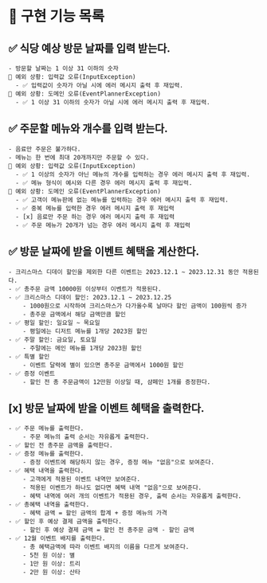 # 🚀 구현 기능 목록

## ✅ 식당 예상 방문 날짜를 입력 받는다.
    - 방문할 날짜는 1 이상 31 이하의 숫자
    🚨 예외 상황: 입력값 오류(InputException)
      - ✅ 입력값이 숫자가 아닐 시에 에러 메시지 출력 후 재입력.
    🚨 예외 상황: 도메인 오류(EventPlannerException)
      - ✅ 1 이상 31 이하의 숫자가 아닐 시에 에러 메시지 출력 후 재입력.
## ✅ 주문할 메뉴와 개수를 입력 받는다.
    - 음료만 주문은 불가하다.
    - 메뉴는 한 번에 최대 20개까지만 주문할 수 있다.
    🚨 예외 상황: 입력값 오류(InputException)
      - ✅ 1 이상의 숫자가 아닌 메뉴의 개수를 입력하는 경우 에러 메시지 출력 후 재입력.
      - ✅ 메뉴 형식이 예시와 다른 경우 에러 메시지 출력 후 재입력.
    🚨 예외 상황: 도메인 오류(EventPlannerException)
      - ✅ 고객이 메뉴판에 없는 메뉴를 입력하는 경우 에러 메시지 출력 후 재입력.
      - ✅ 중복 메뉴를 입력한 경우 에러 메시지 출력 후 재입력
      - [x] 음료만 주문 하는 경우 에러 메시지 출력 후 재입력
      - ✅ 주문 메뉴가 20개가 넘는 경우 에러 메시지 출력 후 재입력
## ✅ 방문 날짜에 받을 이벤트 혜택을 계산한다.
    - 크리스마스 디데이 할인을 제외한 다른 이벤트는 2023.12.1 ~ 2023.12.31 동안 적용된다.
    - ✅ 총주문 금액 10000원 이상부터 이벤트가 적용된다.
    - ✅ 크리스마스 디데이 할인: 2023.12.1 ~ 2023.12.25
        - 1000원으로 시작하여 크리스마스가 다가올수록 날마다 할인 금액이 100원씩 증가
        - 총주문 금액에서 해당 금액만큼 할인
    - ✅ 평일 할인: 일요일 ~ 목요일
        - 평일에는 디저트 메뉴를 1개당 2023원 할인
    - ✅ 주말 할인: 금요일, 토요일
        - 주말에는 메인 메뉴를 1개당 2023원 할인
    - ✅ 특별 할인
        - 이벤트 달력에 별이 있으면 총주문 금액에서 1000원 할인
    - ✅ 증정 이벤트
        - 할인 전 총 주문금액이 12만원 이상일 때, 샴페인 1개를 증정한다.
## [x] 방문 날짜에 받을 이벤트 혜택을 출력한다.
    - ✅ 주문 메뉴를 출력한다.
        - 주문 메뉴의 출력 순서는 자유롭게 출력한다.
    - ✅ 할인 전 총주문 금액을 출력한다.
    - ✅ 증정 메뉴를 출력한다.
        - 증정 이벤트에 해당하지 않는 경우, 증정 메뉴 "없음"으로 보여준다.
    - ✅ 혜택 내역을 출력한다.
        - 고객에게 적용된 이벤트 내역만 보여준다.
        - 적용된 이벤트가 하나도 없다면 혜택 내역 "없음"으로 보여준다.
        - 혜택 내역에 여러 개의 이벤트가 적용된 경우, 출력 순서는 자유롭게 출력한다.
    - ✅ 총혜택 내역을 출력한다.
        - 혜택 금액 = 할인 금액의 합계 + 증정 메뉴의 가격
    - ✅ 할인 후 예상 결제 금액을 출력한다.
        - 할인 후 예상 결제 금액 = 할인 전 총주문 금액 - 할인 금액
    - ✅ 12월 이벤트 배지를 출력한다.
        - 총 혜택금액에 따라 이벤트 배지의 이름을 다르게 보여준다.
        - 5천 원 이상: 별
        - 1만 원 이상: 트리
        - 2만 원 이상: 산타


